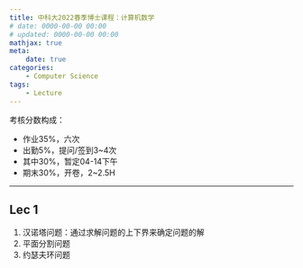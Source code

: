 ```yaml
---
title: 中科大2022春季博士课程：计算机数学
# date: 0000-00-00 00:00
# updated: 0000-00-00 00:00
mathjax: true
meta:
    date: true
categories: 
    - Computer Science
tags:
    - Lecture
---
```


考核分数构成：
- 作业35%，六次
- 出勤5%，提问/签到3~4次
- 其中30%，暂定04-14下午
- 期末30%，开卷，2~2.5H

---

<!-- more -->

## Lec 1

1. 汉诺塔问题：通过求解问题的上下界来确定问题的解
2. 平面分割问题
3. 约瑟夫环问题